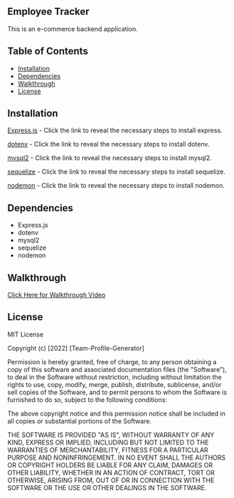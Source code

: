 
## Employee Tracker
This is an e-commerce backend application.
## Table of Contents

- [Installation](#installation)
- [Dependencies](#dependencies)
- [Walkthrough](#walkthrough)
- [License](#license)

## Installation

[Express.js](https://www.npmjs.com/package/express) - Click the link to reveal the necessary steps to install express.

[dotenv](https://www.npmjs.com/package/dotenv) - Click the link to reveal the necessary steps to install dotenv. 

[mysql2](https://www.npmjs.com/package/mysql2) - Click the link to reveal the necessary steps to install mysql2.

[sequelize](https://www.npmjs.com/package/sequelize) - Click the link to reveal the necessary steps to install sequelize.

[nodemon](https://www.npmjs.com/package/nodemon) - Click the link to reveal the necessary steps to install nodemon.


## Dependencies
 - Express.js
 - dotenv
 - mysql2
 - sequelize
 - nodemon
## Walkthrough 
<a href="https://drive.google.com/file/d/1mjnsne8Zg5ot8u-J7Cf-WnyCpOts3z3F/view" target="_blank">Click Here for Walkthrough Video</a>

## License

MIT License

Copyright (c) [2022] [Team-Profile-Generator]

Permission is hereby granted, free of charge, to any person obtaining a copy
of this software and associated documentation files (the "Software"), to deal
in the Software without restriction, including without limitation the rights
to use, copy, modify, merge, publish, distribute, sublicense, and/or sell
copies of the Software, and to permit persons to whom the Software is
furnished to do so, subject to the following conditions:

The above copyright notice and this permission notice shall be included in all
copies or substantial portions of the Software.

THE SOFTWARE IS PROVIDED "AS IS", WITHOUT WARRANTY OF ANY KIND, EXPRESS OR
IMPLIED, INCLUDING BUT NOT LIMITED TO THE WARRANTIES OF MERCHANTABILITY,
FITNESS FOR A PARTICULAR PURPOSE AND NONINFRINGEMENT. IN NO EVENT SHALL THE
AUTHORS OR COPYRIGHT HOLDERS BE LIABLE FOR ANY CLAIM, DAMAGES OR OTHER
LIABILITY, WHETHER IN AN ACTION OF CONTRACT, TORT OR OTHERWISE, ARISING FROM,
OUT OF OR IN CONNECTION WITH THE SOFTWARE OR THE USE OR OTHER DEALINGS IN THE
SOFTWARE.
